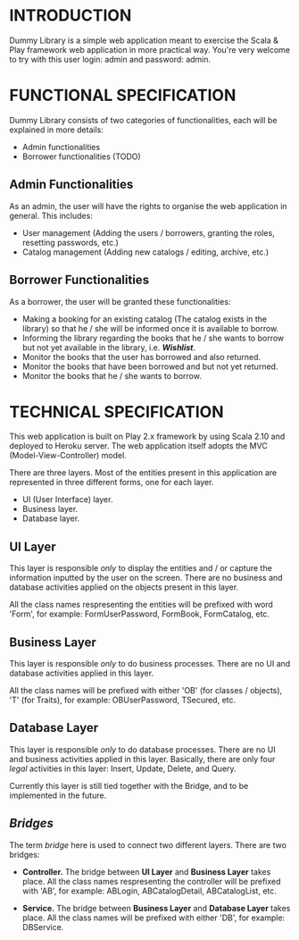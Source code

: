 INTRODUCTION
============

Dummy Library is a simple web application meant to exercise the Scala & Play framework web application in more practical way. You're very welcome to try with this user login: admin and password: admin.

FUNCTIONAL SPECIFICATION
========================

Dummy Library consists of two categories of functionalities, each will be explained in more details:

 - Admin functionalities
 - Borrower functionalities (TODO)

Admin Functionalities
-------------------
As an admin, the user will have the rights to organise the web application in general. This includes:

 - User management (Adding the users / borrowers, granting the roles, resetting passwords, etc.)
 - Catalog management (Adding new catalogs / editing, archive, etc.)

Borrower Functionalities
------------------------
As a borrower, the user will be granted these functionalities:

 - Making a booking for an existing catalog (The catalog exists in the library) so that he / she will be informed once it is available to borrow.
 - Informing the library regarding the books that he / she wants to borrow but not yet available in the library, i.e. ***Wishlist***.
 - Monitor the books that the user has borrowed and also returned.
 - Monitor the books that have been borrowed and but not yet returned.
 - Monitor the books that he / she wants to borrow.


TECHNICAL SPECIFICATION
=======================
This web application is built on Play 2.x framework by using Scala 2.10 and deployed to Heroku server. The web application itself adopts the MVC (Model-View-Controller) model.

There are three layers. Most of the entities present in this application are represented in three different forms, one for each layer.
 - UI (User Interface) layer. 
 - Business layer.
 - Database layer.

UI Layer
--------
This layer is responsible *only* to display the entities and / or capture the information inputted by the user on the screen. There are no business and database activities applied on the objects present in this layer.

All the class names respresenting the entities will be prefixed with word 'Form', for example: FormUserPassword, FormBook, FormCatalog, etc.

Business Layer
--------------
This layer is responsible *only* to do business processes. There are no UI and database activities applied in this layer.

All the class names will be prefixed with either 'OB' (for classes / objects), 'T' (for Traits), for example: OBUserPassword, TSecured, etc.

Database Layer
--------------
This layer is responsible *only* to do database processes. There are no UI and business activities applied in this layer. Basically, there are only four *legal* activities in this layer: Insert, Update, Delete, and Query.

Currently this layer is still tied together with the Bridge, and to be implemented in the future.

*Bridges*
-------
The term *bridge* here is used to connect two different layers. There are two bridges:

 - **Controller.** The bridge between **UI Layer** and **Business Layer** takes place.
All the class names respresenting the controller will be prefixed with 'AB', for example: ABLogin, ABCatalogDetail, ABCatalogList, etc.

 - **Service.** The bridge between **Business Layer** and **Database Layer** takes place.
All the class names will be prefixed with either 'DB', for example: DBService.

